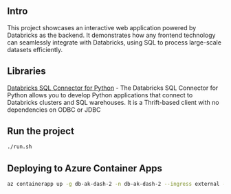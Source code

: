 
## Intro
This project showcases an interactive web application powered by Databricks as the backend. It demonstrates how any frontend technology can seamlessly integrate with Databricks, using SQL to process large-scale datasets efficiently.


## Libraries
[Databricks SQL Connector for Python](https://github.com/databricks/databricks-sql-python) - The Databricks SQL Connector for Python allows you to develop Python applications that connect to Databricks clusters and SQL warehouses. It is a Thrift-based client with no dependencies on ODBC or JDBC


## Run the project
```sh
./run.sh
```


## Deploying to Azure Container Apps
```sh
az containerapp up -g db-ak-dash-2 -n db-ak-dash-2 --ingress external --target-port 8080 --source .
```